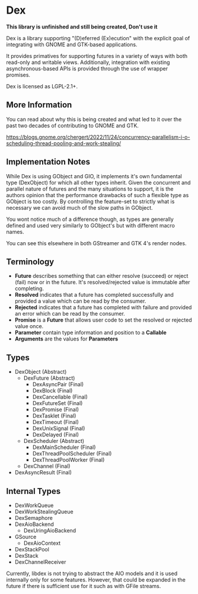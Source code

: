 # Dex

**This library is unfinished and still being created, Don't use it**

Dex is a library supporting "(D)eferred (Ex)ecution" with the explicit goal
of integrating with GNOME and GTK-based applications.

It provides primatives for supporting futures in a variety of ways with both
read-only and writable views. Additionally, integration with existing
asynchronous-based APIs is provided through the use of wrapper promises.

Dex is licensed as LGPL-2.1+.

## More Information

You can read about why this is being created and what led to it over the
past two decades of contributing to GNOME and GTK.

https://blogs.gnome.org/chergert/2022/11/24/concurrency-parallelism-i-o-scheduling-thread-pooling-and-work-stealing/

## Implementation Notes

While Dex is using GObject and GIO, it implements it's own fundamental type
(DexObject) for which all other types inherit. Given the concurrent and
parallel nature of futures and the many situations to support, it is the
authors opinion that the performance drawbacks of such a flexible type as
GObject is too costly. By controlling the feature-set to strictly what is
necessary we can avoid much of the slow paths in GObject.

You wont notice much of a difference though, as types are generally defined and
used very similarly to GObject's but with different macro names.

You can see this elsewhere in both GStreamer and GTK 4's render nodes.

## Terminology

 * **Future** describes something that can either resolve (succeed) or
   reject (fail) now or in the future. It's resolved/rejected value is
   immutable after completing.
 * **Resolved** indicates that a future has completed successfully and
   provided a value which can be read by the consumer.
 * **Rejected** indicates that a future has completed with failure and
   provided an error which can be read by the consumer.
 * **Promise** is a **Future** that allows user code to set the resolved
   or rejected value once.
 * **Parameter** contain type information and position to a **Callable**
 * **Arguments** are the values for **Parameters**

## Types

 * DexObject (Abstract)
   * DexFuture (Abstract)
     * DexAsyncPair (Final)
     * DexBlock (Final)
     * DexCancellable (Final)
     * DexFutureSet (Final)
     * DexPromise (Final)
     * DexTasklet (Final)
     * DexTimeout (Final)
     * DexUnixSignal (Final)
     * DexDelayed (Final)
   * DexScheduler (Abstract)
     * DexMainScheduler (Final)
     * DexThreadPoolScheduler (Final)
     * DexThreadPoolWorker (Final)
   * DexChannel (Final)
 * DexAsyncResult (Final)

## Internal Types

  * DexWorkQueue
  * DexWorkStealingQueue
  * DexSemaphore
  * DexAioBackend
    * DexUringAioBackend
  * GSource
    * DexAioContext
  * DexStackPool
  * DexStack
  * DexChannelReceiver

Currently, libdex is not trying to abstract the AIO models and it is used
internally only for some features. However, that could be expanded in the
future if there is sufficient use for it such as with GFile streams.
